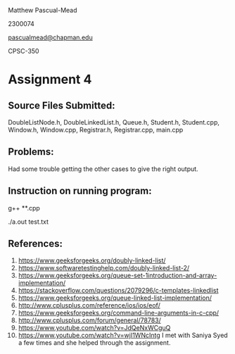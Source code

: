 Matthew Pascual-Mead

2300074

pascualmead@chapman.edu

CPSC-350

# Assignment 4

## Source Files Submitted:

DoubleListNode.h, DoubleLinkedList.h, Queue.h, Student.h, Student.cpp, Window.h, Window.cpp, Registrar.h, Registrar.cpp, main.cpp

## Problems:

Had some trouble getting the other cases to give the right output.


## Instruction on running program:

g++ **.cpp

./a.out test.txt


## References:

1. https://www.geeksforgeeks.org/doubly-linked-list/
2. https://www.softwaretestinghelp.com/doubly-linked-list-2/
3. https://www.geeksforgeeks.org/queue-set-1introduction-and-array-implementation/
4. https://stackoverflow.com/questions/2079296/c-templates-linkedlist
5. https://www.geeksforgeeks.org/queue-linked-list-implementation/
6. http://www.cplusplus.com/reference/ios/ios/eof/
7. https://www.geeksforgeeks.org/command-line-arguments-in-c-cpp/
8. http://www.cplusplus.com/forum/general/78783/
9. https://www.youtube.com/watch?v=JdQeNxWCguQ
10. https://www.youtube.com/watch?v=wjI1WNcIntg
I met with Saniya Syed a few times and she helped through the assignment. 
